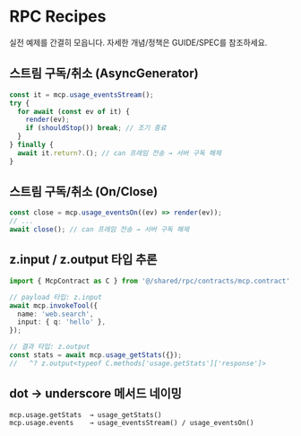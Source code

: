 # RPC Recipes

실전 예제를 간결히 모읍니다. 자세한 개념/정책은 GUIDE/SPEC를 참조하세요.

## 스트림 구독/취소 (AsyncGenerator)

```ts
const it = mcp.usage_eventsStream();
try {
  for await (const ev of it) {
    render(ev);
    if (shouldStop()) break; // 조기 종료
  }
} finally {
  await it.return?.(); // can 프레임 전송 → 서버 구독 해제
}
```

## 스트림 구독/취소 (On/Close)

```ts
const close = mcp.usage_eventsOn((ev) => render(ev));
// ...
await close(); // can 프레임 전송 → 서버 구독 해제
```

## z.input / z.output 타입 추론

```ts
import { McpContract as C } from '@/shared/rpc/contracts/mcp.contract';

// payload 타입: z.input
await mcp.invokeTool({
  name: 'web.search',
  input: { q: 'hello' },
});

// 결과 타입: z.output
const stats = await mcp.usage_getStats({});
//   ^? z.output<typeof C.methods['usage.getStats']['response']>
```

## dot → underscore 메서드 네이밍

```txt
mcp.usage.getStats  → usage_getStats()
mcp.usage.events    → usage_eventsStream() / usage_eventsOn()
```

